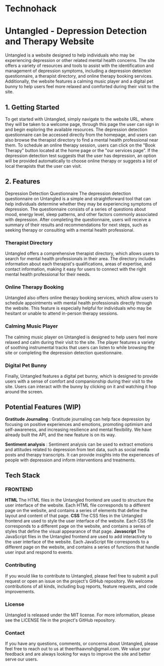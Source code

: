 # Technohack

<h1> <b> Untangled - Depression Detection and Therapy Website </b> </h1>

Untangled is a website designed to help individuals who may be experiencing depression or other related mental health concerns. The site offers a variety of resources and tools to assist with the identification and management of depression symptoms, including a depression detection questionnaire, a therapist directory, and online therapy booking services. Additionally, the website features a calming music player and a digital pet bunny to help users feel more relaxed and comforted during their visit to the site.

<h2> 1. Getting Started  </h2>

To get started with Untangled, simply navigate to the website URL, where they will be taken to a welcome page, through this page the user can sign in and begin exploring the available resources. The depression detection questionnaire can be accessed directly from the homepage, and users can also browse the therapist directory to find a mental health professional near them. To schedule an online therapy session, users can click on the "Book Therapy" button located at the home page or the "our services page". If the depression detection test suggests that the user has depression, an option will be provided automatically to choose online therapy or suggests a list of local therapists that the user can visit. 

<h2> 2. Features </h2>
Depression Detection Questionnaire
The depression detection questionnaire on Untangled is a simple and straightforward tool that can help individuals determine whether they may be experiencing symptoms of depression. The questionnaire consists of a series of questions about mood, energy level, sleep patterns, and other factors commonly associated with depression. After completing the questionnaire, users will receive a summary of their results and recommendations for next steps, such as seeking therapy or consulting with a mental health professional.

<h3> Therapist Directory </h3>
Untangled offers a comprehensive therapist directory, which allows users to search for mental health professionals in their area. The directory includes information about each therapist's qualifications, areas of expertise, and contact information, making it easy for users to connect with the right mental health professional for their needs.

<h3> Online Therapy Booking </h3>
Untangled also offers online therapy booking services, which allow users to schedule appointments with mental health professionals directly through the website. This feature is especially helpful for individuals who may be hesitant or unable to attend in-person therapy sessions.

<h3> Calming Music Player </h3>
The calming music player on Untangled is designed to help users feel more relaxed and calm during their visit to the site. The player features a variety of soothing instrumental tracks that users can listen to while browsing the site or completing the depression detection questionnaire.

<h3> Digital Pet Bunny </h3>
Finally, Untangled features a digital pet bunny, which is designed to provide users with a sense of comfort and companionship during their visit to the site. Users can interact with the bunny by clicking on it and watching it hop around the screen.

<h2> Potential Features (WIP) </h2>
 <b>Gratitude Journaling</b> : Gratitude journaling can help face depression by focusing on positive experiences and emotions, promoting optimism and self-awareness, and increasing resilience and mental flexibility. We have already built the API, and the new feature is on its way. 
 
 <b>Sentiment analysis</b> : Sentiment analysis can be used to extract emotions and attitudes related to depression from text data, such as social media posts and therapy transcripts. It can provide insights into the experiences of people with depression and inform interventions and treatments.
 
 <h2> Tech Stack </h2> 
 
 <h3> FRONTEND </H3>
 
 <B> HTML </b> The HTML files in the Untangled frontend are used to structure the user interface of the website. Each HTML file corresponds to a different page on the website, and contains a series of elements that define the layout and content of that page.
 <B> CSS </B> The CSS files in the Untangled frontend are used to style the user interface of the website. Each CSS file corresponds to a different page on the website, and contains a series of styles that define the visual appearance of that page.
 <b> Javascript </B> The JavaScript files in the Untangled frontend are used to add interactivity to the user interface of the website. Each JavaScript file corresponds to a different page on the website, and contains a series of functions that handle user input and respond to events.

<h3> Contributing </h3>
If you would like to contribute to Untangled, please feel free to submit a pull request or open an issue on the project's GitHub repository. We welcome contributions of all kinds, including bug reports, feature requests, and code improvements.

<h3> License </h3>
Untangled is released under the MIT license. For more information, please see the LICENSE file in the project's GitHub repository.

<h3> Contact </h3> 
If you have any questions, comments, or concerns about Untangled, please feel free to reach out to us at theerthaavnsh@gmail.com. We value your feedback and are always looking for ways to improve the site and better serve our users.
